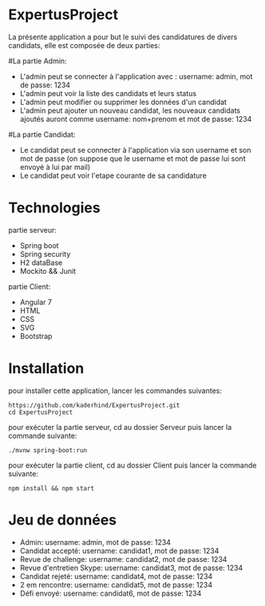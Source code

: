 # ExpertusProject

La présente application a pour but le suivi des candidatures de divers candidats, elle est composée de deux parties:

#La partie Admin:
  - L'admin peut se connecter à l'application avec : username: admin, mot de passe: 1234
  - L'admin peut voir la liste des candidats et leurs status
  - L'admin peut modifier ou supprimer les données d'un candidat
  - L'admin peut ajouter un nouveau candidat, les nouveaux candidats ajoutés auront comme username: nom+prenom et mot de passe: 1234
  
#La partie Candidat:
  - Le candidat peut se connecter à l'application via son username et son mot de passe (on suppose que le username et mot de passe lui    sont envoyé à lui par mail)
  - Le candidat peut voir l'etape courante de sa candidature 
  
   # Technologies
   
  partie serveur: 
   -  Spring boot
   -  Spring security
   -  H2 dataBase 
   -  Mockito && Junit
   
  partie Client:
  - Angular 7
  - HTML
  - CSS
  - SVG
  - Bootstrap
  
  # Installation
  
  pour installer cette application, lancer les commandes suivantes: 
  
    https://github.com/kaderhind/ExpertusProject.git
    cd ExpertusProject
    
  pour exécuter la partie serveur, cd au dossier Serveur puis lancer la commande suivante:
  
    ./mvnw spring-boot:run
    
   pour exécuter la partie client, cd au dossier Client puis lancer la commande suivante:
   
    npm install && npm start
 
# Jeu de données
  - Admin: username: admin, mot de passe: 1234
  - Candidat accepté: username: candidat1, mot de passe: 1234
  - Revue de challenge:  username: candidat2, mot de passe: 1234
  - Revue d'entretien Skype: username: candidat3, mot de passe: 1234
  - Candidat rejeté: username: candidat4, mot de passe: 1234
  - 2 em rencontre: username: candidat5, mot de passe: 1234
  - Défi envoyé: username: candidat6, mot de passe: 1234
  
    
  
  
  
